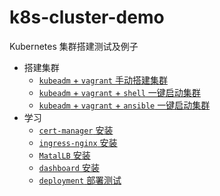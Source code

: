 # k8s-cluster-demo

Kubernetes 集群搭建测试及例子

- 搭建集群
  - [`kubeadm` + `vagrant` 手动搭建集群](kubeadm-vagrant/README.md)
  - [`kubeadm` + `vagrant` + `shell` 一键启动集群](kubeadm-vagrant-shell/README.md)
  - [`kubeadm` + `vagrant` + `ansible` 一键启动集群](kubeadm-vagrant-ansible/README.md)
- 学习
  - [`cert-manager` 安装](cert-manager/README.md)
  - [`ingress-nginx` 安装](ingress-nginx/README.md)
  - [`MatalLB` 安装](metallb/README.md)
  - [`dashboard` 安装](kubernetes-dashboard/README.md)
  - [`deployment` 部署测试](kubernetes-deployment/README.md)